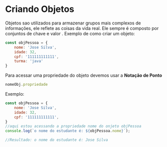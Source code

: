 # Criando Objetos

Objetos sao utilizados para armazenar grupos mais complexos de informações, ele reflete as coisas da vida real. Ele sempre é composto por conjuntos de chave e valor . Exemplo de como criar um objeto:

```javascript
const objPessoa = {
    nome: 'Jose Silva',
    idade: 32,
    cpf: '111111111111',
    turma: 'java'
}
```

Para acessar uma propriedade do objeto devemos usar a **Notação de Ponto**

```javascript
nomeObj.propriedade
```

Exemplo:

```javascript
const objPessoa = {
    nome: 'Jose Silva',
    idade: 32,
    cpf: '111111111111',
}
//aqui estou acessando a propriedade nome do onjeto objPessoa
console.log(`o nome do estudante é: ${objPessoa.nome}`);

//Resultado: o nome do estudante é: Jose Silva
```

